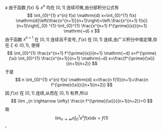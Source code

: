
a
由于函数 
$f(x)$ 
与 $x^n$ 均在 $[0,1]$ 连续可微,由分部积分公式有
$$
\int_{0}^{1} x^{n} f(x) \mathrm{d} x=\int_{0}^{1} f(x) \mathrm{d}\left(\frac{x^{n+1}}{n+1}\right)=\left.\frac{x^{n+1} f(x)}{n+1}\right|_{0} ^{1}-\int_{0}^{1} \frac{x^{n+1} f^{\prime}(x)}{n+1} \mathrm{~d} x
$$
由于函数 $x^{n+1}$ 在 $[0,1]$ 连续且不变号, $f'(x)$ 在 $[0,1]$ 连续,由广义积分中值定理,存在 $\xi\in(0,1)$, 使得
$$
\int_{0}^{1} \frac{x^{n+1} f^{\prime}(x)}{n+1} \mathrm{~d} x=f^{\prime}(\xi) \int_{0}^{1} \frac{x^{n+1}}{n+1} \mathrm{~d} x=\frac{f^{\prime}(\xi)}{(n+1)(n+2)}
$$
于是
$$
n \int_{0}^{1} x^{n} f(x) \mathrm{d} x=\frac{n f(1)}{n+1}+\frac{n f^{\prime}(\xi)}{(n+1)(n+2)}
$$
因 $f'(x)$ 在 $[0,1]$ 连续,从而在 $[0,1]$ 有界,所以
$$
\lim _{n \rightarrow \infty} \frac{n f^{\prime}(\xi)}{(n+1)(n+2)}=0
$$
故
$$
\lim _{n \rightarrow \infty} n \int_{0}^{1} x^{n} f(x) \mathrm{d} x=f(1)
$$
$\square$
